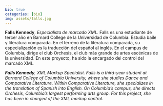 ```yaml
---
bio: true
categories: [bio]
img: assets/falls.jpg
---
```



**Falls Kennedy**, *Especialista de marcado XML*. Falls es una estudiante de tercer año en Barnard College de la Universidad de Columbia. Estudia baile y literatura comparada. En el terreno de la literatura comparada, su especialización es la traducción del español al inglés. En el campus de Columbia, dirige el club Orchesis, el club más grande de artes escénicas de la universidad. En este proyecto, ha sido la encargado del control del marcado XML.

<em>**Falls Kennedy**, *XML Markup Specialist*. Falls is a third-year student at Barnard College of Columbia University, where she studies Dance and Comparative Literature. Within Comparative Literature, she specializes in the translation of Spanish into English. On Columbia’s campus, she directs Orchesis, Columbia’s largest performing arts group. For this project, she has been in charged of the XML markup control.</em>

